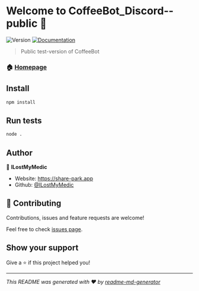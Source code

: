 # Welcome to CoffeeBot_Discord--public 👋
![Version](https://img.shields.io/badge/version-1.0.0-blue.svg?cacheSeconds=2592000)
[![Documentation](https://img.shields.io/badge/documentation-yes-brightgreen.svg)](https://coffeebot.tv/docs)

> Public test-version of CoffeeBot
### 🏠 [Homepage](https://coffeebot.tv)

## Install

```sh
npm install
```

## Run tests

```sh
node .
```

## Author

👤 **ILostMyMedic**

* Website: https://share-park.app
* Github: [@ILostMyMedic](https://github.com/ILostMyMedic)

## 🤝 Contributing

Contributions, issues and feature requests are welcome!

Feel free to check [issues page](https://github.com/coffeebottv/CoffeeBot_Discord--public/issues). 

## Show your support

Give a ⭐️ if this project helped you!


***
_This README was generated with ❤️ by [readme-md-generator](https://github.com/kefranabg/readme-md-generator)_
